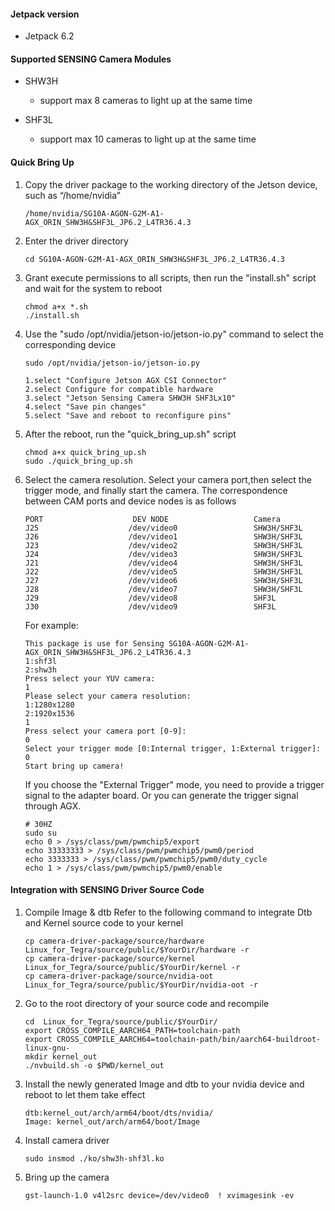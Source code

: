 #### Jetpack version

* Jetpack 6.2

#### Supported SENSING Camera Modules

* SHW3H

  * support max 8 cameras to light up at the same time
* SHF3L

  * support max 10 cameras to light up at the same time

#### Quick Bring Up

1. Copy the driver package to the working directory of the Jetson device, such as “/home/nvidia”

   ```
   /home/nvidia/SG10A-AGON-G2M-A1-AGX_ORIN_SHW3H&SHF3L_JP6.2_L4TR36.4.3
   ```
2. Enter the driver directory

   ```
   cd SG10A-AGON-G2M-A1-AGX_ORIN_SHW3H&SHF3L_JP6.2_L4TR36.4.3
   ```
3. Grant execute permissions to all scripts, then run the "install.sh" script and wait for the system to reboot

   ```
   chmod a+x *.sh
   ./install.sh
   ```
4. Use the "sudo /opt/nvidia/jetson-io/jetson-io.py" command to select the corresponding device

   ```
   sudo /opt/nvidia/jetson-io/jetson-io.py

   1.select "Configure Jetson AGX CSI Connector"
   2.select Configure for compatible hardware
   3.select "Jetson Sensing Camera SHW3H SHF3Lx10"
   4.select "Save pin changes"
   5.select "Save and reboot to reconfigure pins"
   ```

5. After the reboot, run the "quick_bring_up.sh" script

   ```
   chmod a+x quick_bring_up.sh
   sudo ./quick_bring_up.sh
   ```
6. Select the camera resolution. Select your camera port,then select the trigger mode, and finally start the camera.
   The correspondence between CAM ports and device nodes is as follows

    ```
    PORT                    DEV NODE                   Camera
    J25                    /dev/video0                 SHW3H/SHF3L
    J26                    /dev/video1                 SHW3H/SHF3L
    J23                    /dev/video2                 SHW3H/SHF3L
    J24                    /dev/video3                 SHW3H/SHF3L
    J21                    /dev/video4                 SHW3H/SHF3L
    J22                    /dev/video5                 SHW3H/SHF3L
    J27                    /dev/video6                 SHW3H/SHF3L
    J28                    /dev/video7                 SHW3H/SHF3L
    J29                    /dev/video8                 SHF3L     
    J30                    /dev/video9                 SHF3L
    ```
   For example:

   ```
   This package is use for Sensing SG10A-AGON-G2M-A1-AGX_ORIN_SHW3H&SHF3L_JP6.2_L4TR36.4.3
   1:shf3l
   2:shw3h
   Press select your YUV camera:
   1
   Please select your camera resolution:
   1:1280x1280
   2:1920x1536
   1
   Press select your camera port [0-9]:
   0
   Select your trigger mode [0:Internal trigger, 1:External trigger]:
   0
   Start bring up camera!

   ```
   If you choose the "External Trigger" mode, you need to provide a trigger signal to the adapter board. 
   Or you can generate the trigger signal through AGX.
   ```
   # 30HZ
   sudo su
   echo 0 > /sys/class/pwm/pwmchip5/export
   echo 33333333 > /sys/class/pwm/pwmchip5/pwm0/period
   echo 3333333 > /sys/class/pwm/pwmchip5/pwm0/duty_cycle
   echo 1 > /sys/class/pwm/pwmchip5/pwm0/enable
   ```

#### Integration with SENSING Driver Source Code

1. Compile Image & dtb
   Refer to the following command to integrate Dtb and Kernel source code to your kernel

   ```
   cp camera-driver-package/source/hardware Linux_for_Tegra/source/public/$YourDir/hardware -r
   cp camera-driver-package/source/kernel Linux_for_Tegra/source/public/$YourDir/kernel -r
   cp camera-driver-package/source/nvidia-oot Linux_for_Tegra/source/public/$YourDir/nvidia-oot -r

   ```
2. Go to the root directory of your source code and recompile

   ```
   cd  Linux_for_Tegra/source/public/$YourDir/
   export CROSS_COMPILE_AARCH64_PATH=toolchain-path
   export CROSS_COMPILE_AARCH64=toolchain-path/bin/aarch64-buildroot-linux-gnu-
   mkdir kernel_out
   ./nvbuild.sh -o $PWD/kernel_out
   ```
3. Install the newly generated Image and dtb to your nvidia device and reboot to let them take effect

   ```
   dtb:kernel_out/arch/arm64/boot/dts/nvidia/
   Image: kernel_out/arch/arm64/boot/Image
   ```
4. Install camera driver

   ```
   sudo insmod ./ko/shw3h-shf3l.ko
   ```
5. Bring up the camera

   ```
   gst-launch-1.0 v4l2src device=/dev/video0  ! xvimagesink -ev
   ```
